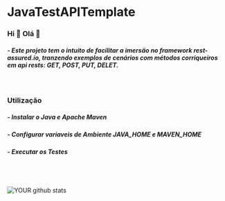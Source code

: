 # JavaTestAPITemplate

### Hi  👋      Olá  👋 
<h5>
- Este projeto tem o intuito de facilitar a imersäo no framework rest-assured.io, tranzendo exemplos de cenários com métodos corriqueiros em api rests: GET, POST, PUT, DELET.</h5>
<br>
<h3>Utilização</h>
<h5>- Instalar o Java e Apache Maven</h5>
<h5>- Configurar variaveis de Ambiente JAVA_HOME e MAVEN_HOME</h5>
<h5>- Executar os Testes</h5>
<br>
<br>

![YOUR github stats](https://github-readme-stats.vercel.app/api?username=guilhermealegria&show_icons=true)


